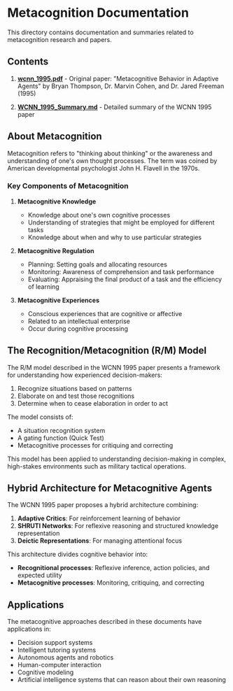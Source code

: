 # Metacognition Documentation

This directory contains documentation and summaries related to metacognition research and papers.

## Contents

1. **[wcnn_1995.pdf](wcnn_1995.pdf)** - Original paper: "Metacognitive Behavior in Adaptive Agents" by Bryan Thompson, Dr. Marvin Cohen, and Dr. Jared Freeman (1995)

2. **[WCNN_1995_Summary.md](WCNN_1995_Summary.md)** - Detailed summary of the WCNN 1995 paper

## About Metacognition

Metacognition refers to "thinking about thinking" or the awareness and understanding of one's own thought processes. The term was coined by American developmental psychologist John H. Flavell in the 1970s.

### Key Components of Metacognition

1. **Metacognitive Knowledge**
   - Knowledge about one's own cognitive processes
   - Understanding of strategies that might be employed for different tasks
   - Knowledge about when and why to use particular strategies

2. **Metacognitive Regulation**
   - Planning: Setting goals and allocating resources
   - Monitoring: Awareness of comprehension and task performance
   - Evaluating: Appraising the final product of a task and the efficiency of learning

3. **Metacognitive Experiences**
   - Conscious experiences that are cognitive or affective
   - Related to an intellectual enterprise
   - Occur during cognitive processing

## The Recognition/Metacognition (R/M) Model

The R/M model described in the WCNN 1995 paper presents a framework for understanding how experienced decision-makers:

1. Recognize situations based on patterns
2. Elaborate on and test those recognitions
3. Determine when to cease elaboration in order to act

The model consists of:
- A situation recognition system
- A gating function (Quick Test)
- Metacognitive processes for critiquing and correcting

This model has been applied to understanding decision-making in complex, high-stakes environments such as military tactical operations.

## Hybrid Architecture for Metacognitive Agents

The WCNN 1995 paper proposes a hybrid architecture combining:

1. **Adaptive Critics**: For reinforcement learning of behavior
2. **SHRUTI Networks**: For reflexive reasoning and structured knowledge representation
3. **Deictic Representations**: For managing attentional focus

This architecture divides cognitive behavior into:
- **Recognitional processes**: Reflexive inference, action policies, and expected utility
- **Metacognitive processes**: Monitoring, critiquing, and correcting

## Applications

The metacognitive approaches described in these documents have applications in:

- Decision support systems
- Intelligent tutoring systems
- Autonomous agents and robotics
- Human-computer interaction
- Cognitive modeling
- Artificial intelligence systems that can reason about their own reasoning
